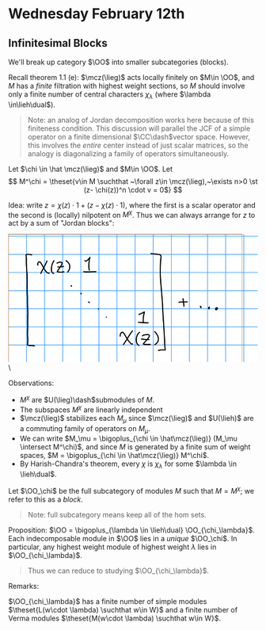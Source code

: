 # Wednesday February 12th

## Infinitesimal Blocks

We'll break up category $\OO$ into smaller subcategories (blocks).

Recall theorem 1.1 (e):
$\mcz(\lieg)$ acts locally finitely on $M\in \OO$, and $M$ has a *finite* filtration with highest weight sections, so $M$ should involve only a finite number of central characters $\chi_\lambda$ (where $\lambda \in\lieh\dual$).

> Note: an analog of Jordan decomposition works here because of this finiteness condition.
> This discussion will parallel the JCF of a simple operator on a finite dimensional $\CC\dash$vector space.
> However, this involves the *entire* center instead of just scalar matrices, so the analogy is diagonalizing a family of operators simultaneously.

Let $\chi \in \hat \mcz(\lieg)$ and $M\in \OO$.
Let 
$$
M^\chi = \theset{v\in M \suchthat ~\forall z\in \mcz(\lieg),~\exists n>0 \st (z- \chi(z))^n \cdot v = 0$}
$$

Idea: write $z = \chi(z) \cdot 1 + (z-\chi(z)\cdot 1)$, where the first is a scalar operator and the second is (locally) nilpotent on $M^\chi$.
Thus we can always arrange for $z$ to act by a sum of "Jordan blocks":

![Image](figures/2020-02-12-09:15.png)\


Observations:

- $M^\chi$ are $U(\lieg)\dash$submodules of $M$.
- The subspaces $M^\chi$ are linearly independent
- $\mcz(\lieg)$ stabilizes each $M_\mu$ since $\mcz(\lieg)$ and $U(\lieh)$ are a commuting family of operators on $M_\mu$.
- We can write $M_\mu = \bigoplus_{\chi \in \hat\mcz(\lieg)} (M_\mu \intersect M^\chi)$, and since $M$ is generated by a finite sum of weight spaces, $M = \bigoplus_{\chi \in \hat\mcz(\lieg)} M^\chi$. 
- By Harish-Chandra's theorem, every $\chi$ is $\chi_\lambda$ for some $\lambda \in \lieh\dual$.

Let $\OO_\chi$ be the full subcategory of modules $M$ such that $M = M^\chi$; we refer to this as a *block*.

> Note: full subcategory means keep all of the hom sets.

Proposition:
$\OO = \bigoplus_{\lambda \in \lieh\dual} \OO_{\chi_\lambda}$.
Each indecomposable module in $\OO$ lies in a *unique* $\OO_\chi$.
In particular, any highest weight module of highest weight $\lambda$ lies in $\OO_{\chi_\lambda}$.

> Thus we can reduce to studying $\OO_{\chi_\lambda}$.

Remarks:

$\OO_{\chi_\lambda}$ has a finite number of simple modules $\theset{L(w\cdot \lambda) \suchthat w\in W}$ and a finite number of Verma modules $\theset{M(w\cdot \lambda) \suchthat w\in W}$.

